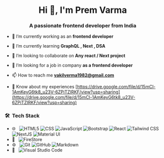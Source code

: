 <h1 align="center">Hi 👋, I'm Prem Varma</h1>
<h3 align="center">A passionate frontend developer from India</h3>

- 🔭 I’m currently working as an **frontend developer**

- 🌱 I’m currently learning **GraphQL , Next , DSA**

- 👯 I’m looking to collaborate on **Any react / Next project**

- 🤝 I’m looking for a job in company **as a frontend developer**

- 📫 How to reach me **vakilverma1982@gmail.com**

- 📄 Know about my experiences [https://drive.google.com/file/d/15mCl-1AmKeyG6tk8_u23V-6ZPiTZIRKF/view?usp=sharing](https://drive.google.com/file/d/15mCl-1AmKeyG6tk8_u23V-6ZPiTZIRKF/view?usp=sharing)

<h3> 🛠 &nbsp;Tech Stack</h3>

- 🌐 &nbsp;
  ![HTML5](https://img.shields.io/badge/-HTML5-333?style=flat&logo=HTML5)
  ![CSS](https://img.shields.io/badge/-CSS-333?style=flat&logo=CSS3&logoColor=1572B6)
  ![JavaScript](https://img.shields.io/badge/-JavaScript-333?style=flat&logo=javascript)
  ![Bootstrap](https://img.shields.io/badge/-Bootstrap-333?style=flat&logo=bootstrap&logoColor=563D7C)
  ![React](https://img.shields.io/badge/-React-333?style=flat&logo=react)
  ![Tailwind CSS](https://img.shields.io/badge/-Tailwind%20CSS-333?style=flat&logo=Tailwind-CSS)
  ![NextJS](https://img.shields.io/badge/-NextJS-333?logo=Next.js)
  ![Material UI](https://img.shields.io/badge/-Material%20UI-333?style=flat&logo=Material-UI)
- 📶 &nbsp;
  ![FireStore](https://img.shields.io/badge/-FireStore-333?style=flat&logo=Firebase)
- ⚙️ &nbsp;
  ![Git](https://img.shields.io/badge/-Git-333?style=flat&logo=git)
  ![GitHub](https://img.shields.io/badge/-GitHub-333?style=flat&logo=github)
  ![Markdown](https://img.shields.io/badge/-Markdown-333?style=flat&logo=markdown)
- 🔧 &nbsp;
  ![Visual Studio Code](https://img.shields.io/badge/-Visual%20Studio%20Code-333?style=flat&logo=visual-studio-code&logoColor=007ACC)

